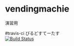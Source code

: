 # vendingmachie
演習用

#travis-ci
びるどすてーたす  
[![Build Status](https://travis-ci.org/indare/vendingmachie.svg?branch=master)](https://travis-ci.org/indare/vendingmachie)
